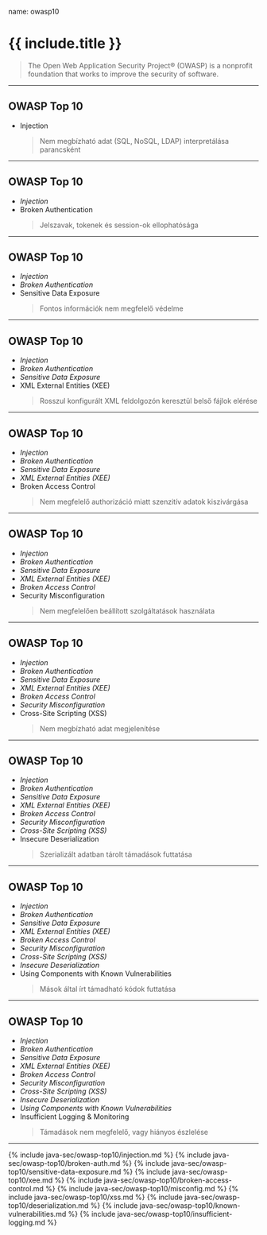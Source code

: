 name: owasp10

# {{ include.title }}

> The Open Web Application Security Project® (OWASP) is a nonprofit foundation that works to improve the security of software.

---

## OWASP Top 10

- Injection
  > Nem megbízható adat (SQL, NoSQL, LDAP) interpretálása parancsként

---

## OWASP Top 10

- *Injection*
- Broken Authentication
  > Jelszavak, tokenek és session-ok ellophatósága

---

## OWASP Top 10

- *Injection*
- *Broken Authentication*
- Sensitive Data Exposure
  > Fontos információk nem megfelelő védelme

---

## OWASP Top 10

- *Injection*
- *Broken Authentication*
- *Sensitive Data Exposure*
- XML External Entities (XEE)
  > Rosszul konfigurált XML feldolgozón keresztül belső fájlok elérése

---

## OWASP Top 10

- *Injection*
- *Broken Authentication*
- *Sensitive Data Exposure*
- *XML External Entities (XEE)*
- Broken Access Control
  > Nem megfelelő authorizáció miatt szenzitív adatok kiszivárgása

---

## OWASP Top 10

- *Injection*
- *Broken Authentication*
- *Sensitive Data Exposure*
- *XML External Entities (XEE)*
- *Broken Access Control*
- Security Misconfiguration
  > Nem megfelelően beállított szolgáltatások használata

---

## OWASP Top 10

- *Injection*
- *Broken Authentication*
- *Sensitive Data Exposure*
- *XML External Entities (XEE)*
- *Broken Access Control*
- *Security Misconfiguration*
- Cross-Site Scripting (XSS)
  > Nem megbízható adat megjelenítése

---

## OWASP Top 10

- *Injection*
- *Broken Authentication*
- *Sensitive Data Exposure*
- *XML External Entities (XEE)*
- *Broken Access Control*
- *Security Misconfiguration*
- *Cross-Site Scripting (XSS)*
- Insecure Deserialization
  > Szerializált adatban tárolt támadások futtatása

---

## OWASP Top 10

- *Injection*
- *Broken Authentication*
- *Sensitive Data Exposure*
- *XML External Entities (XEE)*
- *Broken Access Control*
- *Security Misconfiguration*
- *Cross-Site Scripting (XSS)*
- *Insecure Deserialization*
- Using Components with Known Vulnerabilities
  > Mások által írt támadható kódok futtatása

---

## OWASP Top 10

- *Injection*
- *Broken Authentication*
- *Sensitive Data Exposure*
- *XML External Entities (XEE)*
- *Broken Access Control*
- *Security Misconfiguration*
- *Cross-Site Scripting (XSS)*
- *Insecure Deserialization*
- *Using Components with Known Vulnerabilities*
- Insufficient Logging & Monitoring
  > Támadások nem megfelelő, vagy hiányos észlelése

---

{% include java-sec/owasp-top10/injection.md %}
{% include java-sec/owasp-top10/broken-auth.md %}
{% include java-sec/owasp-top10/sensitive-data-exposure.md %}
{% include java-sec/owasp-top10/xee.md %}
{% include java-sec/owasp-top10/broken-access-control.md %}
{% include java-sec/owasp-top10/misconfig.md %}
{% include java-sec/owasp-top10/xss.md %}
{% include java-sec/owasp-top10/deserialization.md %}
{% include java-sec/owasp-top10/known-vulnerabilities.md %}
{% include java-sec/owasp-top10/insufficient-logging.md %}